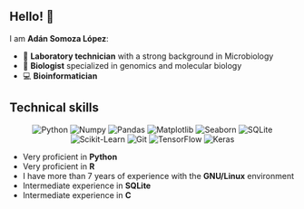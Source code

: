 ## Hello! 👋

I am **Adán Somoza López**:

* 🔬 **Laboratory technician** with a strong background in Microbiology
* 🌱 **Biologist** specialized in genomics and molecular biology
* 💻 **Bioinformatician**

## Technical skills

<p align="center">
  <img src="https://img.shields.io/badge/Python-yellow?style=for-the-badge&logo=python&logoColor=white&labelColor=000000" alt="Python"/>
  <img src="https://img.shields.io/badge/Numpy-777BB4?style=for-the-badge&logo=numpy&logoColor=white&labelColor=000000" alt="Numpy"/>
  <img src="https://img.shields.io/badge/Pandas-2C2D72?style=for-the-badge&logo=pandas&logoColor=white&labelColor=000000" alt="Pandas"/>
  <img src="https://img.shields.io/badge/Matplotlib-11557C?style=for-the-badge&logo=matplotlib&logoColor=white&labelColor=000000" alt="Matplotlib"/>
  <img src="https://img.shields.io/badge/Seaborn-379CFF?style=for-the-badge&logo=seaborn&logoColor=white&labelColor=000000" alt="Seaborn"/>
  <img src="https://img.shields.io/badge/SQLite-07405E?style=for-the-badge&logo=sqlite&logoColor=white&labelColor=000000" alt="SQLite"/>
  <img src="https://img.shields.io/badge/scikit_learn-F7931E?style=for-the-badge&logo=scikit-learn&logoColor=white&labelColor=000000" alt="Scikit-Learn"/>
  <img src="https://img.shields.io/badge/GIT-E44C30?style=for-the-badge&logo=git&logoColor=white&labelColor=000000" alt="Git"/>
  <img src="https://img.shields.io/badge/TensorFlow-FF6F00?style=for-the-badge&logo=tensorflow&logoColor=white&labelColor=000000" alt="TensorFlow"/>
  <img src="https://img.shields.io/badge/Keras-FF0000?style=for-the-badge&logo=keras&logoColor=white&labelColor=000000" alt="Keras"/>
</p>

* Very proficient in **Python**
* Very proficient in **R**
* I have more than 7 years of experience with the **GNU/Linux** environment
* Intermediate experience in **SQLite**
* Intermediate experience in **C**
